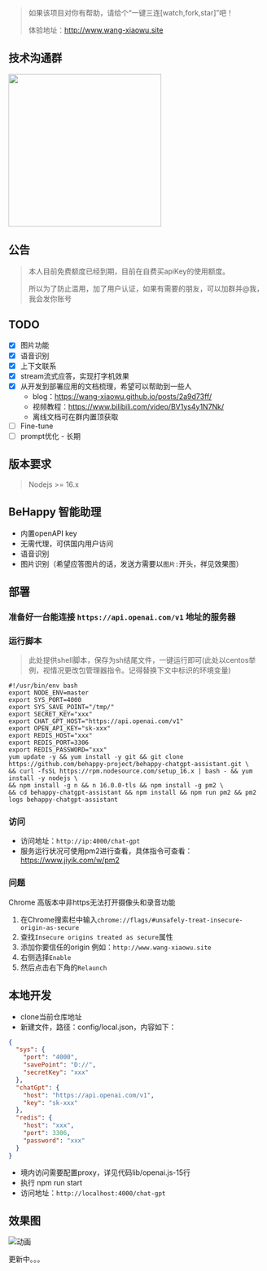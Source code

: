 > 如果该项目对你有帮助，请给个“一键三连[watch,fork,star]”吧！
> 
> 体验地址：http://www.wang-xiaowu.site
## 技术沟通群
<img src="https://raw.githubusercontent.com/wang-xiaowu/picture_repository/master/behappy_group.jpg" width="300px">

## 公告
> 本人目前免费额度已经到期，目前在自费买apiKey的使用额度。
> 
> 所以为了防止滥用，加了用户认证，如果有需要的朋友，可以加群并@我，我会发你账号


## TODO
- [x] 图片功能
- [x] 语音识别
- [x] 上下文联系
- [x] stream流式应答，实现打字机效果
- [x] 从开发到部署应用的文档梳理，希望可以帮助到一些人
  - blog：https://wang-xiaowu.github.io/posts/2a9d73ff/
  - 视频教程：https://www.bilibili.com/video/BV1ys4y1N7Nk/
  - 离线文档可在群内置顶获取
- [ ] Fine-tune
- [ ] prompt优化 - 长期

## 版本要求
> Nodejs >= 16.x

## BeHappy 智能助理
- 内置openAPI key
- 无需代理，可供国内用户访问
- 语音识别
- 图片识别（希望应答图片的话，发送方需要以`图片:`开头，祥见效果图）

## 部署

### 准备好一台能连接 `https://api.openai.com/v1` 地址的服务器

### 运行脚本
> 此处提供shell脚本，保存为sh结尾文件，一键运行即可(此处以centos举例，视情况更改包管理器指令。记得替换下文中标识的环境变量)

```shell
#!/usr/bin/env bash
export NODE_ENV=master
export SYS_PORT=4000
export SYS_SAVE_POINT="/tmp/"
export SECRET_KEY="xxx"
export CHAT_GPT_HOST="https://api.openai.com/v1"
export OPEN_API_KEY="sk-xxx"
export REDIS_HOST="xxx"
export REDIS_PORT=3306
export REDIS_PASSWORD="xxx"
yum update -y && yum install -y git && git clone https://github.com/behappy-project/behappy-chatgpt-assistant.git \
&& curl -fsSL https://rpm.nodesource.com/setup_16.x | bash - && yum install -y nodejs \
&& npm install -g n && n 16.0.0-tls && npm install -g pm2 \
&& cd behappy-chatgpt-assistant && npm install && npm run pm2 && pm2 logs behappy-chatgpt-assistant
```

### 访问

- 访问地址：`http://ip:4000/chat-gpt`
- 服务运行状况可使用pm2进行查看，具体指令可查看：https://www.jiyik.com/w/pm2

### 问题
Chrome 高版本中非https无法打开摄像头和录音功能
1. 在Chrome搜索栏中输入`chrome://flags/#unsafely-treat-insecure-origin-as-secure`
2. 查找`Insecure origins treated as secure`属性
3. 添加你要信任的origin 例如：`http://www.wang-xiaowu.site`
4. 右侧选择`Enable`
5. 然后点击右下角的`Relaunch`

## 本地开发
- clone当前仓库地址
- 新建文件，路径：config/local.json，内容如下：
```json
{
  "sys": {
    "port": "4000",
    "savePoint": "D://",
    "secretKey": "xxx"
  },
  "chatGpt": {
    "host": "https://api.openai.com/v1",
    "key": "sk-xxx"
  },
  "redis": {
    "host": "xxx",
    "port": 3306,
    "password": "xxx"
  }
}
```
- 境内访问需要配置proxy，详见代码lib/openai.js-15行
- 执行 npm run start
- 访问地址：`http://localhost:4000/chat-gpt`


## 效果图
![动画](https://raw.githubusercontent.com/wang-xiaowu/picture_repository/master/behappy-chatgpt-assistant.gif)


更新中。。。
